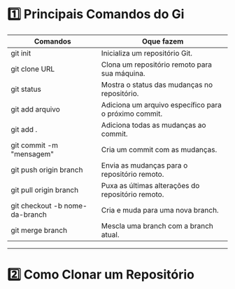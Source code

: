 <h1>1️⃣ Principais Comandos do Gi</h1>

Comandos | Oque fazem
---|---
git init | Inicializa um repositório Git.
git clone URL | Clona um repositório remoto para sua máquina.
git status | Mostra o status das mudanças no repositório.
git add arquivo | Adiciona um arquivo específico para o próximo commit.
git add . | Adiciona todas as mudanças ao commit.
git commit -m "mensagem" | Cria um commit com as mudanças.
git push origin branch | Envia as mudanças para o repositório remoto.
git pull origin branch |  Puxa as últimas alterações do repositório remoto.
git checkout -b nome-da-branch | Cria e muda para uma nova branch.
git merge branch |  Mescla uma branch com a branch atual.


---
<h1>2️⃣ Como Clonar um Repositório</h1>


